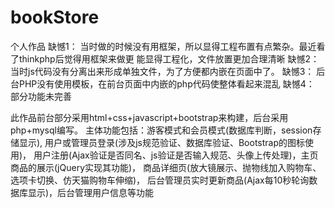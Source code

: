 # bookStore
个人作品
缺憾1：
当时做的时候没有用框架，所以显得工程布置有点繁杂。最近看了thinkphp后觉得用框架来做更
能显得工程化，文件放置更加合理清晰
缺憾2：
当时js代码没有分离出来形成单独文件，为了方便都内嵌在页面中了。
缺憾3：
后台PHP没有使用模板，在前台页面中内嵌的php代码使整体看起来混乱
缺憾4：
部分功能未完善

此作品前台部分采用html+css+javascript+bootstrap来构建，后台采用php+mysql编写。
主体功能包括：游客模式和会员模式(数据库判断，session存储显示),
用户或管理员登录(涉及js规范验证、数据库验证、Bootstrap的图标使用)，
用户注册(Ajax验证是否同名、js验证是否输入规范、头像上传处理)，主页商品的展示(jQuery实现其功能)，
商品详细页(放大镜展示、抛物线加入购物车、选项卡切换、仿天猫购物车伸缩)，
后台管理员实时更新商品(Ajax每10秒轮询数据库显示)，后台管理用户信息等功能
